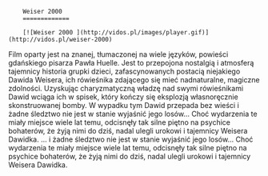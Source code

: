 
        Weiser 2000 
        =============
        
        [![Weiser 2000 ](http://vidos.pl/images/player.gif)](http://vidos.pl/weiser-2000)
        
        
 Film oparty jest na znanej, tłumaczonej na wiele języków, powieści gdańskiego pisarza Pawła Huelle. Jest to przepojona nostalgią i atmosferą tajemnicy historia grupki dzieci, zafascynowanych postacią niejakiego Dawida Weisera, ich rówieśnika zdającego się mieć nadnaturalne, magiczne zdolności. Uzyskując charyzmatyczną władzę nad swymi rówieśnikami Dawid wciąga ich w spisek, który kończy się eksplozją własnoręcznie skonstruowanej bomby. W wypadku tym Dawid przepada bez wieści i żadne śledztwo nie jest w stanie wyjaśnić jego losów... Choć wydarzenia te miały miejsce wiele lat temu, odcisnęły tak silne piętno na psychice bohaterów, że żyją nimi do dziś, nadal ulegli urokowi i tajemnicy Weisera Dawidka.  ... i żadne śledztwo nie jest w stanie wyjaśnić jego losów... Choć wydarzenia te miały miejsce wiele lat temu, odcisnęły tak silne piętno na psychice bohaterów, że żyją nimi do dziś, nadal ulegli urokowi i tajemnicy Weisera Dawidka.
    